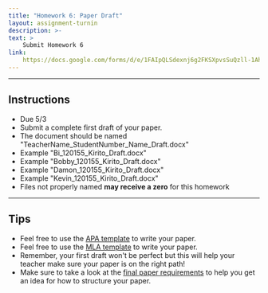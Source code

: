 ```yaml
---
title: "Homework 6: Paper Draft"
layout: assignment-turnin
description: >-
text: >
    Submit Homework 6
link: 
    https://docs.google.com/forms/d/e/1FAIpQLSdexnj6g2FKSXpvsSuQzll-1AhF7zqjBrYrH-HpldPS5hAgrg/viewform?usp=sf_link
---
```

---
## Instructions
- Due 5/3
- Submit a complete first draft of your paper.
- The document should be named "TeacherName_StudentNumber_Name_Draft.docx"
- Example "Bi_120155_Kirito_Draft.docx"
- Example "Bobby_120155_Kirito_Draft.docx"
- Example "Damon_120155_Kirito_Draft.docx"
- Example "Kevin_120155_Kirito_Draft.docx"
- Files not properly named **may receive a zero** for this homework
---
## Tips
- Feel free to use the [APA template](https://docs.google.com/document/d/1XYLYpv6UT1L5TINqOz0IR6Q9XAoSWBxv/edit?usp=sharing&ouid=106340071982720803011&rtpof=true&sd=true) to write your paper.
- Feel free to use the [MLA template](https://docs.google.com/document/d/1heyKJB0aHgCSFQR8IdlcZ0m6QTVDEWzh/edit?usp=share_link&ouid=106340071982720803011&rtpof=true&sd=true) to write your paper.  
- Remember, your first draft won't be perfect but this will help your teacher make sure your paper is on the right path!
- Make sure to take a look at the [final paper requirements](/sks/spring2023/english-research/final-paper) to help you get an idea for how to structure your paper.